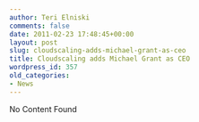 ```yaml
---
author: Teri Elniski
comments: false
date: 2011-02-23 17:48:45+00:00
layout: post
slug: cloudscaling-adds-michael-grant-as-ceo
title: Cloudscaling adds Michael Grant as CEO
wordpress_id: 357
old_categories:
- News
---
```


No Content Found
